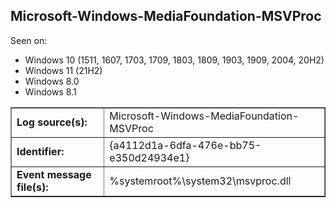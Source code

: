 ## Microsoft-Windows-MediaFoundation-MSVProc

Seen on:
* Windows 10 (1511, 1607, 1703, 1709, 1803, 1809, 1903, 1909, 2004, 20H2)
* Windows 11 (21H2)
* Windows 8.0
* Windows 8.1

<table border="1" class="docutils">
  <tbody>
    <tr>
      <td><b>Log source(s):</b></td>
      <td>Microsoft-Windows-MediaFoundation-MSVProc</td>
    </tr>
    <tr>
      <td><b>Identifier:</b></td>
      <td>{a4112d1a-6dfa-476e-bb75-e350d24934e1}</td>
    </tr>
    <tr>
      <td><b>Event message file(s):</b></td>
      <td>%systemroot%\system32\msvproc.dll</td>
    </tr>
  </tbody>
</table>

&nbsp;

